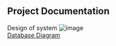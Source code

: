 ## Project Documentation
Design of system
![image](https://github.com/Sincerelyzl/Larb-On-Me/assets/84304475/bf868c4b-39d0-4e92-a1e0-859e37a57dbf)
<br>
[Database Diagram](https://dbdiagram.io/e/667f04849939893dae8fd8c8/667f048c9939893dae8fd94c)
